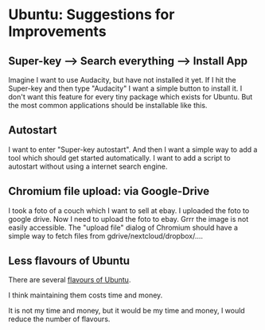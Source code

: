 # Ubuntu: Suggestions for Improvements

## Super-key --> Search everything --> Install App

Imagine I want to use Audacity, but have not installed it yet. If I hit the Super-key and then type "Audacity" I want a simple button to install it.
I don't want this feature for every tiny package which exists for Ubuntu. But the most common applications should be installable like this.

## Autostart
I want to enter "Super-key autostart". And then I want a simple way to add a tool which should get started automatically. I want to add a script to autostart without using a internet search engine.

## Chromium file upload: via Google-Drive

I took a foto of a couch which I want to sell at ebay. I uploaded the foto to google drive.
Now I need to upload the foto to ebay. Grrr the image is not easily accessible. The "upload file" dialog
of Chromium should have a simple way to fetch files from gdrive/nextcloud/dropbox/....


## Less flavours of Ubuntu

There are several [flavours of Ubuntu](https://ubuntu.com/download/flavours).

I think maintaining them costs time and money.

It is not my time and money, but it would be my time and money, I would reduce the number of flavours.

